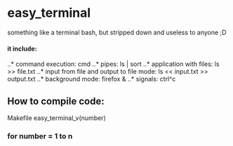 # easy_terminal
something like a terminal bash, but stripped down and useless to anyone ;D
#### it include:
..* command execution: cmd
..* pipes:  ls | sort
..* application with files: ls >> file.txt
..* input from file and output to file mode: ls << input.txt >> output.txt
..* background mode: firefox &
..* signals: ctrl^c

## How to compile code:
  Makefile easy_terminal_v(number)
### for number = 1 to n
